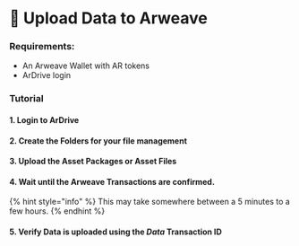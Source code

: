 # 🚧 Upload Data to Arweave

### Requirements:

* An Arweave Wallet with AR tokens
* ArDrive login&#x20;

### Tutorial

#### 1. Login to ArDrive

#### 2. Create the Folders for your file management

#### 3. Upload the Asset Packages or Asset Files

#### 4. Wait until the Arweave Transactions are confirmed.

{% hint style="info" %}
This may take somewhere between a 5 minutes to a few hours.
{% endhint %}

#### 5. Verify Data is uploaded using the _Data_ Transaction ID
